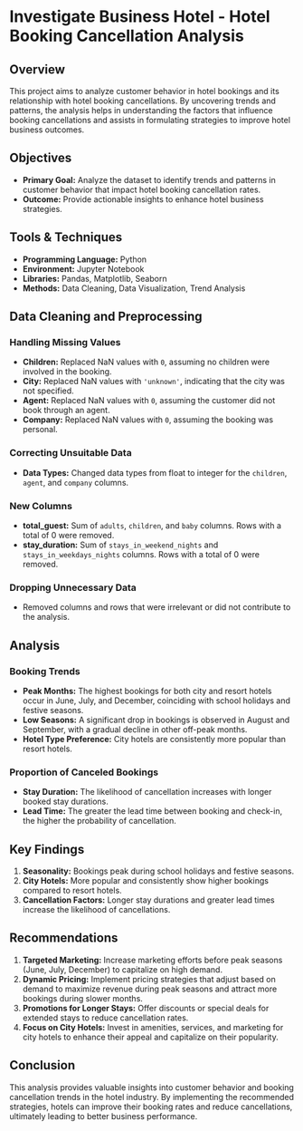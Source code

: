 # Investigate Business Hotel - Hotel Booking Cancellation Analysis

## Overview

This project aims to analyze customer behavior in hotel bookings and its relationship with hotel booking cancellations. By uncovering trends and patterns, the analysis helps in understanding the factors that influence booking cancellations and assists in formulating strategies to improve hotel business outcomes.

## Objectives

- **Primary Goal:** Analyze the dataset to identify trends and patterns in customer behavior that impact hotel booking cancellation rates.
- **Outcome:** Provide actionable insights to enhance hotel business strategies.

## Tools & Techniques

- **Programming Language:** Python
- **Environment:** Jupyter Notebook
- **Libraries:** Pandas, Matplotlib, Seaborn
- **Methods:** Data Cleaning, Data Visualization, Trend Analysis

## Data Cleaning and Preprocessing

### Handling Missing Values

- **Children:** Replaced NaN values with `0`, assuming no children were involved in the booking.
- **City:** Replaced NaN values with `'unknown'`, indicating that the city was not specified.
- **Agent:** Replaced NaN values with `0`, assuming the customer did not book through an agent.
- **Company:** Replaced NaN values with `0`, assuming the booking was personal.

### Correcting Unsuitable Data

- **Data Types:** Changed data types from float to integer for the `children`, `agent`, and `company` columns.

### New Columns

- **total_guest:** Sum of `adults`, `children`, and `baby` columns. Rows with a total of 0 were removed.
- **stay_duration:** Sum of `stays_in_weekend_nights` and `stays_in_weekdays_nights` columns. Rows with a total of 0 were removed.

### Dropping Unnecessary Data

- Removed columns and rows that were irrelevant or did not contribute to the analysis.

## Analysis

### Booking Trends

- **Peak Months:** The highest bookings for both city and resort hotels occur in June, July, and December, coinciding with school holidays and festive seasons.
- **Low Seasons:** A significant drop in bookings is observed in August and September, with a gradual decline in other off-peak months.
- **Hotel Type Preference:** City hotels are consistently more popular than resort hotels.

### Proportion of Canceled Bookings

- **Stay Duration:** The likelihood of cancellation increases with longer booked stay durations.
- **Lead Time:** The greater the lead time between booking and check-in, the higher the probability of cancellation.

## Key Findings

1. **Seasonality:** Bookings peak during school holidays and festive seasons.
2. **City Hotels:** More popular and consistently show higher bookings compared to resort hotels.
3. **Cancellation Factors:** Longer stay durations and greater lead times increase the likelihood of cancellations.

## Recommendations

1. **Targeted Marketing:** Increase marketing efforts before peak seasons (June, July, December) to capitalize on high demand.
2. **Dynamic Pricing:** Implement pricing strategies that adjust based on demand to maximize revenue during peak seasons and attract more bookings during slower months.
3. **Promotions for Longer Stays:** Offer discounts or special deals for extended stays to reduce cancellation rates.
4. **Focus on City Hotels:** Invest in amenities, services, and marketing for city hotels to enhance their appeal and capitalize on their popularity.

## Conclusion

This analysis provides valuable insights into customer behavior and booking cancellation trends in the hotel industry. By implementing the recommended strategies, hotels can improve their booking rates and reduce cancellations, ultimately leading to better business performance.
